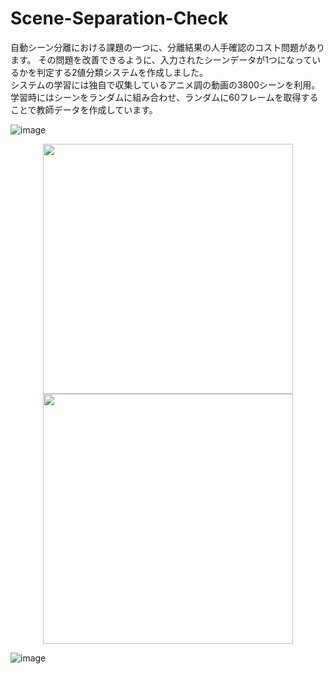 # Scene-Separation-Check
自動シーン分離における課題の一つに、分離結果の人手確認のコスト問題があります。
その問題を改善できるように、入力されたシーンデータが1つになっているかを判定する2値分類システムを作成しました。\
システムの学習には独自で収集しているアニメ調の動画の3800シーンを利用。
学習時にはシーンをランダムに組み合わせ、ランダムに60フレームを取得することで教師データを作成しています。


![image](https://user-images.githubusercontent.com/55880071/185200244-e66a1d71-cbe9-4650-bd84-789e85bd7012.png)
<section style="text-align: center;">
<p>
<img src="https://user-images.githubusercontent.com/55880071/185285516-363095ee-2d89-4c97-b271-1ae72ff58ec5.png" width=400>
<img src="https://user-images.githubusercontent.com/55880071/185285475-5a39469d-0bda-4681-a42e-eed240ff24ce.png" width=400>
</p>
</section>

![image](https://user-images.githubusercontent.com/55880071/185201345-850ff375-dcdd-423d-8600-4948030ed13d.png)
